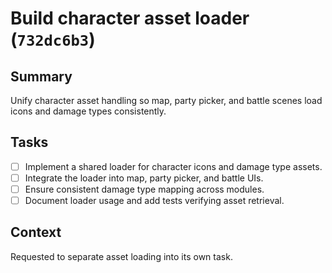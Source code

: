# Build character asset loader (`732dc6b3`)

## Summary
Unify character asset handling so map, party picker, and battle scenes load icons and damage types consistently.

## Tasks
- [ ] Implement a shared loader for character icons and damage type assets.
- [ ] Integrate the loader into map, party picker, and battle UIs.
- [ ] Ensure consistent damage type mapping across modules.
- [ ] Document loader usage and add tests verifying asset retrieval.

## Context
Requested to separate asset loading into its own task.
